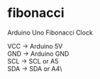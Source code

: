 # fibonacci
Arduino Uno Fibonacci Clock

VCC -> Arduino 5V\
GND -> Arduino GND\
SCL -> SCL or A5\
SDA -> SDA or A4\
